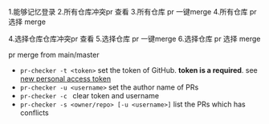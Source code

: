 1.能够记忆登录
2.所有仓库冲突pr 查看
3.所有仓库 pr 一键merge
4.所有仓库 pr 选择 merge

4.选择仓库仓库冲突pr 查看
5.选择仓库 pr 一键merge
6.选择仓库 pr 选择 merge

pr merge from main/master

- `pr-checker -t <token>` set the token of GitHub. **token is a required**. see [new personal access token](https://github.com/settings/tokens/new?scopes=repo)
- `pr-checker -u <username>` set the author name of PRs
- `pr-checker -c ` clear token  and username
- `pr-checker -s <owner/repo> [-u <username>]` list the PRs which has conflicts